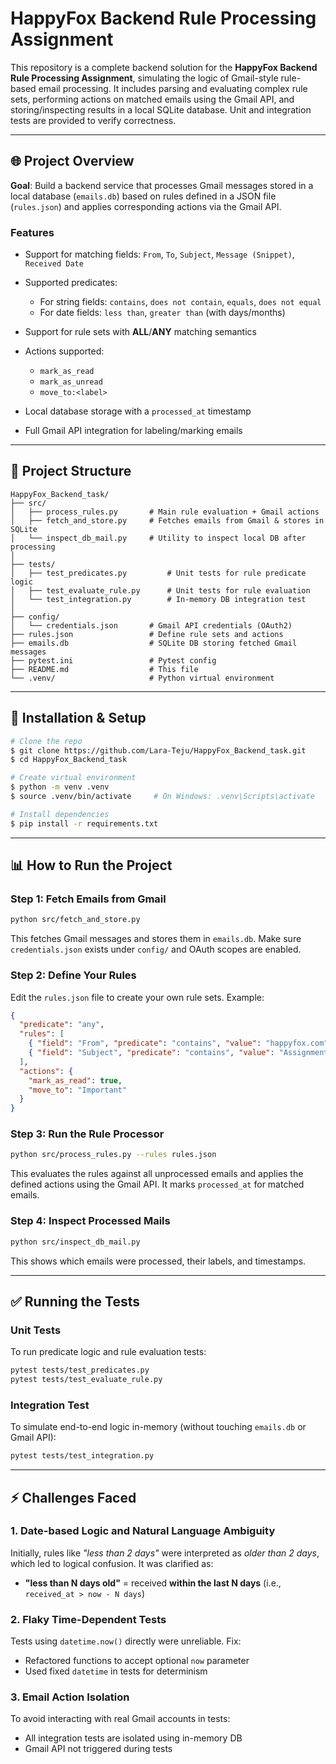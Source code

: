 # HappyFox Backend Rule Processing Assignment

This repository is a complete backend solution for the **HappyFox Backend Rule Processing Assignment**, simulating the logic of Gmail-style rule-based email processing. It includes parsing and evaluating complex rule sets, performing actions on matched emails using the Gmail API, and storing/inspecting results in a local SQLite database. Unit and integration tests are provided to verify correctness.

---

## 🌐 Project Overview

**Goal**: Build a backend service that processes Gmail messages stored in a local database (`emails.db`) based on rules defined in a JSON file (`rules.json`) and applies corresponding actions via the Gmail API.

### Features

* Support for matching fields: `From`, `To`, `Subject`, `Message (Snippet)`, `Received Date`
* Supported predicates:

  * For string fields: `contains`, `does not contain`, `equals`, `does not equal`
  * For date fields: `less than`, `greater than` (with days/months)
* Support for rule sets with **ALL**/**ANY** matching semantics
* Actions supported:

  * `mark_as_read`
  * `mark_as_unread`
  * `move_to:<label>`
* Local database storage with a `processed_at` timestamp
* Full Gmail API integration for labeling/marking emails

---

## 📂 Project Structure

```
HappyFox_Backend_task/
├── src/
│   ├── process_rules.py       # Main rule evaluation + Gmail actions
│   ├── fetch_and_store.py     # Fetches emails from Gmail & stores in SQLite
│   └── inspect_db_mail.py     # Utility to inspect local DB after processing
│
├── tests/
│   ├── test_predicates.py         # Unit tests for rule predicate logic
│   ├── test_evaluate_rule.py      # Unit tests for rule evaluation
│   └── test_integration.py        # In-memory DB integration test
│
├── config/
│   └── credentials.json       # Gmail API credentials (OAuth2)
├── rules.json                 # Define rule sets and actions
├── emails.db                  # SQLite DB storing fetched Gmail messages
├── pytest.ini                 # Pytest config
├── README.md                  # This file
└── .venv/                     # Python virtual environment
```

---

## 🔧 Installation & Setup

```bash
# Clone the repo
$ git clone https://github.com/Lara-Teju/HappyFox_Backend_task.git
$ cd HappyFox_Backend_task

# Create virtual environment
$ python -m venv .venv
$ source .venv/bin/activate     # On Windows: .venv\Scripts\activate

# Install dependencies
$ pip install -r requirements.txt
```

---

## 📊 How to Run the Project

### Step 1: Fetch Emails from Gmail

```bash
python src/fetch_and_store.py
```

This fetches Gmail messages and stores them in `emails.db`. Make sure `credentials.json` exists under `config/` and OAuth scopes are enabled.

### Step 2: Define Your Rules

Edit the `rules.json` file to create your own rule sets. Example:

```json
{
  "predicate": "any",
  "rules": [
    { "field": "From", "predicate": "contains", "value": "happyfox.com" },
    { "field": "Subject", "predicate": "contains", "value": "Assignment" }
  ],
  "actions": {
    "mark_as_read": true,
    "move_to": "Important"
  }
}
```

### Step 3: Run the Rule Processor

```bash
python src/process_rules.py --rules rules.json
```

This evaluates the rules against all unprocessed emails and applies the defined actions using the Gmail API. It marks `processed_at` for matched emails.

### Step 4: Inspect Processed Mails

```bash
python src/inspect_db_mail.py
```

This shows which emails were processed, their labels, and timestamps.

---

## ✅ Running the Tests

### Unit Tests

To run predicate logic and rule evaluation tests:

```bash
pytest tests/test_predicates.py
pytest tests/test_evaluate_rule.py
```

### Integration Test

To simulate end-to-end logic in-memory (without touching `emails.db` or Gmail API):

```bash
pytest tests/test_integration.py
```

---

## ⚡ Challenges Faced

### 1. **Date-based Logic and Natural Language Ambiguity**

Initially, rules like *"less than 2 days"* were interpreted as *older than 2 days*, which led to logical confusion. It was clarified as:

* **"less than N days old"** = received **within the last N days** (i.e., `received_at > now - N days`)

### 2. **Flaky Time-Dependent Tests**

Tests using `datetime.now()` directly were unreliable. Fix:

* Refactored functions to accept optional `now` parameter
* Used fixed `datetime` in tests for determinism

### 3. **Email Action Isolation**

To avoid interacting with real Gmail accounts in tests:

* All integration tests are isolated using in-memory DB
* Gmail API not triggered during tests



